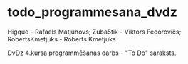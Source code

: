# todo_programmesana_dvdz
Higque - Rafaels Matjuhovs;
Zuba5tik - Viktors Fedorovičs;
RobertsKmetjuks - Roberts Kmetjuks


DvDz 4.kursa programmēšanas darbs - "To Do" saraksts.

